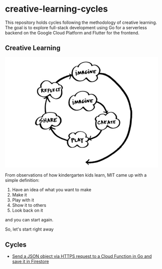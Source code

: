 # creative-learning-cycles

This repository holds cycles following the methodology of creative learning.
The goal is to explore full-stack development using Go for a serverless backend on the Google Cloud Platform and 
Flutter for the frontend.

## Creative Learning

![Creative Learning](assets/creative-learning-cycle.png)

From observations of how kindergarten kids learn, MIT came up with a simple definition:

1. Have an idea of what you want to make
2. Make it
3. Play with it
4. Show it to others
5. Look back on it

and you can start again.

So, let's start right away

## <a id="Cycles"></a>Cycles 

- [Send a JSON object via HTTPS request to a Cloud Function in Go and save it in Firestore](cycle_1/README.md)




